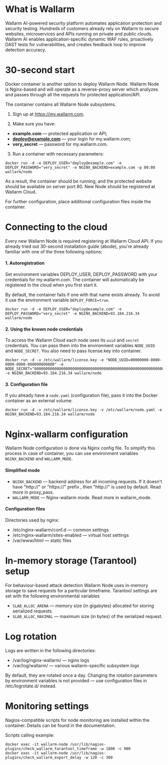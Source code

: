 # What is Wallarm

Wallarm AI-powered security platform automates application protection and security testing. Hundreds of customers already rely on Wallarm to secure websites, microservices and APIs running on private and public clouds. Wallarm AI enables application-specific dynamic WAF rules, proactively DAST tests for vulnerabilities, and creates feedback loop to improve detection accuracy. 

# 30-second start

Docker container is another option to deploy Wallarm Node. Wallarm Node is Nginx-based and will operate as a reverse-proxy server which analyzes and passes through all the requests for protected application/API. 

The container contains all Wallarm Node subsystems.

1. Sign up at https://my.wallarm.com. 

2. Make sure you have:

 * **example.com** — protected application or API;
 * **deploy@example.com** — your login for my.wallarm.com;
 * **very_secret** — password for my.wallarm.com.

3. Run a container with necessary parameters:

 ```
docker run -d -e DEPLOY_USER="deploy@example.com" -e DEPLOY_PASSWORD="very_secret" -e NGINX_BACKEND=example.com -p 80:80 wallarm/node
```

As a result, the container should be running, and the protected website should be available on server port 80. New Node should be registered at Wallarm Cloud. 

For further configuration, place additional configuration files inside the container. 


# Connecting to the cloud

Every new Wallarm Node is required registering at Wallarm Cloud API. If you already tried out 30-second installation guide (abode), you're already familiar with one of the three following options: 

#### 1. Autoregistration

Set environment variables DEPLOY_USER, DEPLOY_PASSWORD with your credentials for my.wallarm.com. The container will automatically be registered in the cloud when you first start it.

By default, the container fails if one with that name exists already. To avoid it use the environment variable `DEPLOY_FORCE=true`.

```
docker run -d -e DEPLOY_USER="deploy@example.com" -e DEPLOY_PASSWORD="very_secret" -e NGINX_BACKEND=93.184.216.34 wallarm/node
```

#### 2. Using the known node credentials

To access the Wallarm Cloud each node uses its `uuid` and `secret` credentials. You can pass them into the environment variables `NODE_UUID` and `NODE_SECRET`. You also need to pass license.key into container.

```
docker run -d -v /etc/wallarm/license.key -e "NODE_UUID=00000000-0000-0000-0000-000000000000" -e NODE_SECRET="0000000000000000000000000000000000000000000000000000000000000000" -e NGINX_BACKEND=93.184.216.34 wallarm/node
```

#### 3. Configuration file

If you already have a `node.yaml` (configuration file), pass it into the Docker container as an external volume:

```
docker run -d -v /etc/wallarm/license.key -v /etc/wallarm/node.yaml -e NGINX_BACKEND=93.184.216.34 wallarm/node
```


# Nginx-wallarm configuration

Wallarm Node configuration is done via Nginx config file. To simplify this process in case of container, you can use environment variables `NGINX_BACKEND` and `WALLARM_MODE`.

#### Simplified mode

* `NGINX_BACKEND` — backend address for all incoming requests.
If it doesn't have "http://" or "https://" prefix , then "http://" is used by default. Read more in proxy_pass.
* `WALLARM_MODE` — Nginx-wallarm mode. Read more in wallarm_mode.

#### Configuration files

Directories used by nginx:
* /etc/nginx-wallarm/conf.d — common settings
* /etc/nginx-wallarm/sites-enabled — virtual host settings
* /var/www/html — static files


# In-memory storage (Tarantool) setup

For behaviour-based attack detection Wallarm Node uses in-memory storage to save requests for a particular timeframe. Tarantool settings are set with the following environmental variables

* `SLAB_ALLOC_ARENA` — memory size (in gigabytes) allocated for storing serialized requests.
* `SLAB_ALLOC_MAXIMAL` — maximum size (in bytes) of the serialized request.


# Log rotation

Logs are written in the following directories:
* /var/log/nginx-wallarm/ — nginx logs
* /var/log/wallarm/ — various wallarm-specific subsystem logs 

By default, they are rotated once a day. Changing the rotation parameters by environment variables is not provided — use configuration files in /etc/logrotate.d/ instead.

# Monitoring settings

Nagios-compatible scripts for node monitoring are installed within the container. Details can be found in the documentation.

Scripts calling example:

```
docker exec -it wallarm-node /usr/lib/nagios-plugins/check_wallarm_tarantool_timeframe -w 1800 -c 900
docker exec -it wallarm-node /usr/lib/nagios-plugins/check_wallarm_export_delay -w 120 -c 300
```
